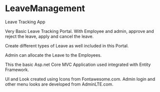 # LeaveManagement
Leave Tracking App

Very Basic Leave Tracking Portal. With Employee and admin, approve and reject the leave, apply and cancel the leave.

Create different types of Leave as well included in this Portal.

Admin can allocate the Leave to the Employees.

This the basic Asp.net Core MVC Application used integrated with Entity Framework.

UI and Look created using Icons from Fontawesome.com. Admin login and other menu looks are developed from AdminLTE.com.
